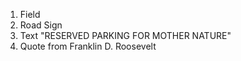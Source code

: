 1. Field
2. Road Sign
3. Text "RESERVED PARKING FOR MOTHER NATURE"
4. Quote from Franklin D. Roosevelt
